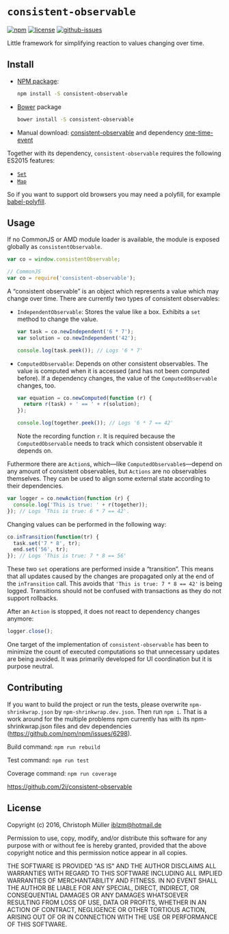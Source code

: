 # `consistent-observable`

[![npm](https://img.shields.io/npm/v/consistent-observable.svg)](https://www.npmjs.com/package/consistent-observable)
[![license](https://img.shields.io/npm/l/consistent-observable.svg)](https://opensource.org/licenses/ISC)
[![github-issues](https://img.shields.io/github/issues/2i/consistent-observable.svg)](https://github.com/2i/consistent-observable/issues)

Little framework for simplifying reaction to values changing over time.

## Install

- [NPM package](https://www.npmjs.com/package/consistent-observable):
  ```bash
  npm install -S consistent-observable
  ```
- [Bower](https://bower.io/) package
  ```bash
  bower install -S consistent-observable
  ```
- Manual download: [consistent-observable](https://raw.githubusercontent.com/2i/consistent-observable/master/dist/lib/consistentObservable.js) and dependency [one-time-event](https://raw.githubusercontent.com/2i/one-time-event/2f75b326c2677028521af2e726a9ca7f58a32340/oneTimeEvent.es5.js)

Together with its dependency, `consistent-observable` requires the following ES2015 features:

- [`Set`](http://kangax.github.io/compat-table/es6/#test-Set)
- [`Map`](http://kangax.github.io/compat-table/es6/#test-Map)

So if you want to support old browsers you may need a polyfill, for example [babel-polyfill](https://babeljs.io/docs/usage/polyfill/).

## Usage

If no CommonJS or AMD module loader is available, the module is exposed globally as `consistentObservable`.

```JavaScript
var co = window.consistentObservable;

// CommonJS
var co = require('consistent-observable');
```

A “consistent observable” is an object which represents a value which may change over time. There are currently two types of  consistent observables:

- `IndependentObservable`: Stores the value like a box. Exhibits a `set` method to change the value.

  ```JavaScript
  var task = co.newIndependent('6 * 7');
  var solution = co.newIndependent('42');

  console.log(task.peek()); // Logs '6 * 7'
  ```

- `ComputedObservable`: Depends on other consistent observables. The value is computed when it is accessed (and has not been computed before). If a dependency changes, the value of the `ComputedObservable` changes, too.

  ```JavaScript
  var equation = co.newComputed(function (r) {
    return r(task) + ' == ' + r(solution);
  });

  console.log(together.peek()); // Logs '6 * 7 == 42'
  ```

  Note the recording function `r`. It is required because the `ComputedObservable` needs to track which consistent observable it depends on.

Futhermore there are `Action`s, which—like `ComputedObservable`s—depend on any amount of consistent observables, but `Actions` are no observables themselves. They can be used to align some external state according to their dependencies.

```JavaScript
var logger = co.newAction(function (r) {
  console.log('This is true: ' + r(together));
}); // Logs 'This is true: 6 * 7 == 42'.
```

Changing values can be performed in the following way:

```JavaScript
co.inTransition(function(tr) {
  task.set('7 * 8', tr);
  end.set('56', tr);
}); // Logs 'This is true: 7 * 8 == 56'
```

These two `set` operations are performed inside a “transition”.  This means that all updates caused by the changes are propagated only at the end of the `inTransition` call. This avoids that `'This is true: 7 * 8 == 42'` is being logged. Transitions should not be confused with transactions as they do not support rollbacks.

After an `Action` is stopped, it does not react to dependency changes anymore:

```JavaScript
logger.close();
```

One target of the implementation of `consistent-observable` has been to minimize the count of executed computations so that unnecessary updates are being avoided. It was primarily developed for UI coordination but it is purpose neutral.

## Contributing

If you want to build the project or run the tests, please overwrite `npm-shrinkwrap.json` by `npm-shrinkwrap.dev.json`. Then run `npm i`. That is a work around for the multiple problems npm currently has with its npm-shrinkwrap.json files and dev dependencies (https://github.com/npm/npm/issues/6298).

Build command: `npm run rebuild`

Test command: `npm run test`

Coverage command: `npm run coverage`

https://github.com/2i/consistent-observable

## License

Copyright (c) 2016, Christoph Müller <iblzm@hotmail.de>

Permission to use, copy, modify, and/or distribute this software for any purpose with or without fee is hereby granted, provided that the above copyright notice and this permission notice appear in all copies.

THE SOFTWARE IS PROVIDED "AS IS" AND THE AUTHOR DISCLAIMS ALL WARRANTIES WITH REGARD TO THIS SOFTWARE INCLUDING ALL IMPLIED WARRANTIES OF MERCHANTABILITY AND FITNESS. IN NO EVENT SHALL THE AUTHOR BE LIABLE FOR ANY SPECIAL, DIRECT, INDIRECT, OR CONSEQUENTIAL DAMAGES OR ANY DAMAGES WHATSOEVER RESULTING FROM LOSS OF USE, DATA OR PROFITS, WHETHER IN AN ACTION OF CONTRACT, NEGLIGENCE OR OTHER TORTIOUS ACTION, ARISING OUT OF OR IN CONNECTION WITH THE USE OR PERFORMANCE OF THIS SOFTWARE.

